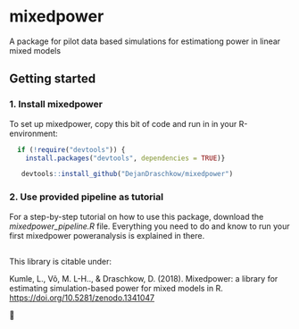 # mixedpower

A package for pilot data based simulations for estimationg power in linear mixed models

## Getting started

### 1. Install mixedpower

To set up mixedpower, copy this bit of code and run in in your R-environment:

```R
  if (!require("devtools")) {
    install.packages("devtools", dependencies = TRUE)}

   devtools::install_github("DejanDraschkow/mixedpower") 
```

### 2. Use provided pipeline as tutorial 

For a step-by-step tutorial on how to use this package, download the _mixedpower_pipeline.R_ file. 
Everything you need to do and know to run your first mixedpower poweranalysis is explained in there.


##
This library is citable under:

Kumle, L., Võ, M. L-H.., & Draschkow, D. (2018). Mixedpower: a library for estimating simulation-based power for mixed models in R. https://doi.org/10.5281/zenodo.1341047


:hatched_chick:
   
   
   
 




